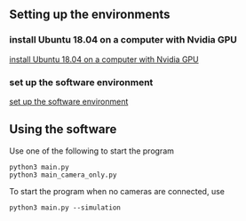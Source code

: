 ## Setting up the environments

### install Ubuntu 18.04 on a computer with Nvidia GPU
[install Ubuntu 18.04 on a computer with Nvidia GPU](https://github.com/deepakkrishnamurthy/gravitymachine-research/blob/master/Setting%20up%20a%20new%20computer%20with%20Ubuntu%2018.04%20%2B%20GPU%20driver.md)

### set up the software environment
[set up the software environment](https://github.com/deepakkrishnamurthy/gravitymachine-research/blob/master/Setting%20up%20the%20software%20environment.md)

## Using the software
Use one of the following to start the program
```
python3 main.py
python3 main_camera_only.py
```
To start the program when no cameras are connected, use
```
python3 main.py --simulation
```
